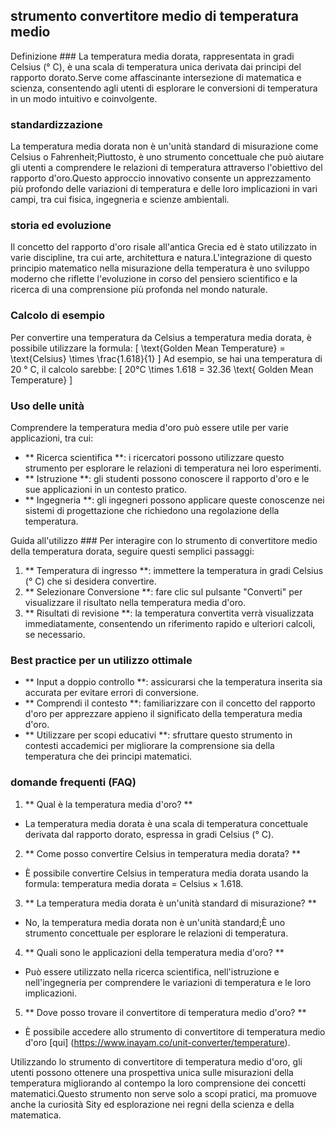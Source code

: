 ## strumento convertitore medio di temperatura medio

Definizione ###
La temperatura media dorata, rappresentata in gradi Celsius (° C), è una scala di temperatura unica derivata dai principi del rapporto dorato.Serve come affascinante intersezione di matematica e scienza, consentendo agli utenti di esplorare le conversioni di temperatura in un modo intuitivo e coinvolgente.

### standardizzazione
La temperatura media dorata non è un'unità standard di misurazione come Celsius o Fahrenheit;Piuttosto, è uno strumento concettuale che può aiutare gli utenti a comprendere le relazioni di temperatura attraverso l'obiettivo del rapporto d'oro.Questo approccio innovativo consente un apprezzamento più profondo delle variazioni di temperatura e delle loro implicazioni in vari campi, tra cui fisica, ingegneria e scienze ambientali.

### storia ed evoluzione
Il concetto del rapporto d'oro risale all'antica Grecia ed è stato utilizzato in varie discipline, tra cui arte, architettura e natura.L'integrazione di questo principio matematico nella misurazione della temperatura è uno sviluppo moderno che riflette l'evoluzione in corso del pensiero scientifico e la ricerca di una comprensione più profonda nel mondo naturale.

### Calcolo di esempio
Per convertire una temperatura da Celsius a temperatura media dorata, è possibile utilizzare la formula:
\[ \text{Golden Mean Temperature} = \text{Celsius} \times \frac{1.618}{1} \]
Ad esempio, se hai una temperatura di 20 ° C, il calcolo sarebbe:
\[ 20°C \times 1.618 = 32.36 \text{ Golden Mean Temperature} \]

### Uso delle unità
Comprendere la temperatura media d'oro può essere utile per varie applicazioni, tra cui:
- ** Ricerca scientifica **: i ricercatori possono utilizzare questo strumento per esplorare le relazioni di temperatura nei loro esperimenti.
- ** Istruzione **: gli studenti possono conoscere il rapporto d'oro e le sue applicazioni in un contesto pratico.
- ** Ingegneria **: gli ingegneri possono applicare queste conoscenze nei sistemi di progettazione che richiedono una regolazione della temperatura.

Guida all'utilizzo ###
Per interagire con lo strumento di convertitore medio della temperatura dorata, seguire questi semplici passaggi:
1. ** Temperatura di ingresso **: immettere la temperatura in gradi Celsius (° C) che si desidera convertire.
2. ** Selezionare Conversione **: fare clic sul pulsante "Converti" per visualizzare il risultato nella temperatura media d'oro.
3. ** Risultati di revisione **: la temperatura convertita verrà visualizzata immediatamente, consentendo un riferimento rapido e ulteriori calcoli, se necessario.

### Best practice per un utilizzo ottimale
- ** Input a doppio controllo **: assicurarsi che la temperatura inserita sia accurata per evitare errori di conversione.
- ** Comprendi il contesto **: familiarizzare con il concetto del rapporto d'oro per apprezzare appieno il significato della temperatura media d'oro.
- ** Utilizzare per scopi educativi **: sfruttare questo strumento in contesti accademici per migliorare la comprensione sia della temperatura che dei principi matematici.

### domande frequenti (FAQ)

1. ** Qual è la temperatura media d'oro? **
- La temperatura media dorata è una scala di temperatura concettuale derivata dal rapporto dorato, espressa in gradi Celsius (° C).

2. ** Come posso convertire Celsius in temperatura media dorata? **
- È possibile convertire Celsius in temperatura media dorata usando la formula: temperatura media dorata = Celsius × 1.618.

3. ** La temperatura media dorata è un'unità standard di misurazione? **
- No, la temperatura media dorata non è un'unità standard;È uno strumento concettuale per esplorare le relazioni di temperatura.

4. ** Quali sono le applicazioni della temperatura media d'oro? **
- Può essere utilizzato nella ricerca scientifica, nell'istruzione e nell'ingegneria per comprendere le variazioni di temperatura e le loro implicazioni.

5. ** Dove posso trovare il convertitore di temperatura medio d'oro? **
- È possibile accedere allo strumento di convertitore di temperatura medio d'oro [qui] (https://www.inayam.co/unit-converter/temperature).

Utilizzando lo strumento di convertitore di temperatura medio d'oro, gli utenti possono ottenere una prospettiva unica sulle misurazioni della temperatura migliorando al contempo la loro comprensione dei concetti matematici.Questo strumento non serve solo a scopi pratici, ma promuove anche la curiosità Sity ed esplorazione nei regni della scienza e della matematica.